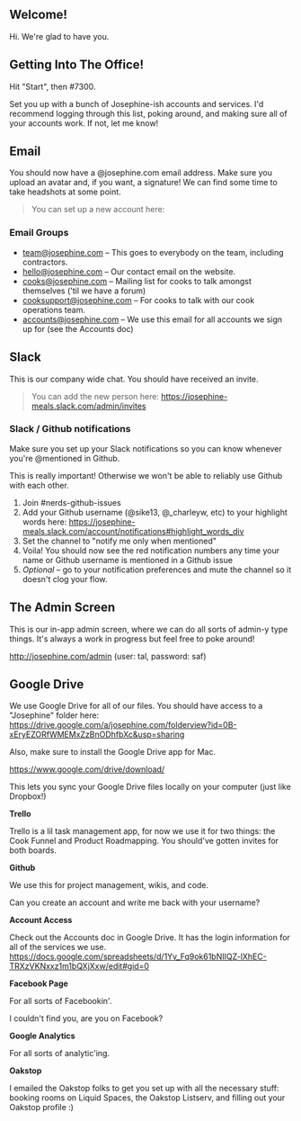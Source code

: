 ## Welcome!

Hi. We're glad to have you.

## Getting Into The Office!

Hit "Start", then #7300.

Set you up with a bunch of Josephine-ish accounts and services. I'd recommend logging through this list, poking around, and making sure all of your accounts work. If not, let me know!

## Email

You should now have a @josephine.com email address. Make sure you upload an avatar and, if you want, a signature! We can find some time to take headshots at some point.

> You can set up a new account here: 

### Email Groups

- team@josephine.com – This goes to everybody on the team, including contractors.
- hello@josephine.com – Our contact email on the website.
- cooks@josephine.com – Mailing list for cooks to talk amongst themselves ('til we have a forum)
- cooksupport@josephine.com – For cooks to talk with our cook operations team.
- accounts@josephine.com – We use this email for all accounts we sign up for (see the Accounts doc)

## Slack

This is our company wide chat. You should have received an invite.

> You can add the new person here: https://josephine-meals.slack.com/admin/invites

### Slack / Github notifications

Make sure you set up your Slack notifications so you can know whenever you're @mentioned in Github. 

This is really important! Otherwise we won't be able to reliably use Github with each other.

1. Join #nerds-github-issues
1. Add your Github username (@sike13, @_charleyw, etc) to your highlight words here: https://josephine-meals.slack.com/account/notifications#highlight_words_div
1. Set the channel to "notify me only when mentioned"
1. Voila! You should now see the red notification numbers any time your name or Github username is mentioned in a Github issue
1. *Optional* – go to your notification preferences and mute the channel so it doesn't clog your flow.


## The Admin Screen

This is our in-app admin screen, where we can do all sorts of admin-y type things. It's always a work in progress but feel free to poke around!

http://josephine.com/admin (user: tal, password: saf)


## Google Drive

We use Google Drive for all of our files. You should have access to a "Josephine" folder here: https://drive.google.com/a/josephine.com/folderview?id=0B-xEryEZORfWMEMxZzBnODhfbXc&usp=sharing

Also, make sure to install the Google Drive app for Mac. 

https://www.google.com/drive/download/

This lets you sync your Google Drive files locally on your computer (just like Dropbox!)

**Trello**

Trello is a lil task management app, for now we use it for two things: the Cook Funnel and Product Roadmapping. You should've gotten invites for both boards.

**Github**

We use this for project management, wikis, and code.

Can you create an account and write me back with your username?

**Account Access**

Check out the Accounts doc in Google Drive. It has the login information for all of the services we use. https://docs.google.com/spreadsheets/d/1Yv_Fq9ok61bNIIQZ-lXhEC-TRXzVKNxxz1m1bQXjXxw/edit#gid=0

**Facebook Page**

For all sorts of Facebookin'.

I couldn't find you, are you on Facebook?

**Google Analytics**

For all sorts of analytic'ing.

**Oakstop**

I emailed the Oakstop folks to get you set up with all the necessary stuff: booking rooms on Liquid Spaces, the Oakstop Listserv, and filling out your Oakstop profile :)